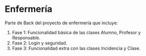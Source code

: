 # Enfermería
Parte de Back del proyecto de enfermería que incluye:  
1. Fase 1: Funcionalidad básica de las clases Alumno, Profesor y Responsable.
2. Fase 2: Login y seguridad.
3. Fase 3: Funcionalidad extra con las clases Incidencia y Clase.
